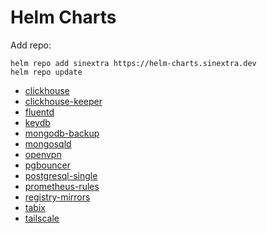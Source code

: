 # Helm Charts

Add repo:

```shell
helm repo add sinextra https://helm-charts.sinextra.dev
helm repo update
```

* [clickhouse](charts/clickhouse/)
* [clickhouse-keeper](charts/clickhouse-keeper/)
* [fluentd](charts/fluentd/)
* [keydb](charts/keydb/)
* [mongodb-backup](charts/mongodb-backup/)
* [mongosqld](charts/mongosqld/)
* [openvpn](charts/openvpn/)
* [pgbouncer](charts/pgbouncer/)
* [postgresql-single](charts/postgresql-single/)
* [prometheus-rules](charts/prometheus-rules/)
* [registry-mirrors](charts/registry-mirrors/)
* [tabix](charts/tabix/)
* [tailscale](charts/tailscale/)
